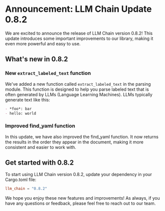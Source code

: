# Announcement: LLM Chain Update 0.8.2

We are excited to announce the release of LLM Chain version 0.8.2! This update introduces some important improvements to our library, making it even more powerful and easy to use.

## What's new in 0.8.2

### New `extract_labeled_text` function

We've added a new function called `extract_labeled_text` in the parsing module. This function is designed to help you parse labeled text that is often generated by LLMs (Language Learning Machines). LLMs typically generate text like this:

```markdown
- *foo*: bar
- hello: world
```

### Improved find_yaml function
In this update, we have also improved the find_yaml function. It now returns the results in the order they appear in the document, making it more consistent and easier to work with.

## Get started with 0.8.2

To start using LLM Chain version 0.8.2, update your dependency in your Cargo.toml file:

```toml
llm_chain = "0.8.2"
```

We hope you enjoy these new features and improvements! As always, if you have any questions or feedback, please feel free to reach out to our team.
